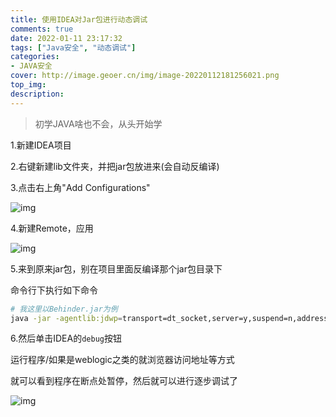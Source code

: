 ```yaml
---
title: 使用IDEA对Jar包进行动态调试
comments: true
date: 2022-01-11 23:17:32
tags: ["Java安全", "动态调试"]
categories:
- JAVA安全
cover: http://image.geoer.cn/img/image-20220112181256021.png
top_img:
description:
---
```


> 初学JAVA啥也不会，从头开始学



1.新建IDEA项目

2.右键新建lib文件夹，并把jar包放进来(会自动反编译)

3.点击右上角"Add Configurations"

![img](https://cdn.nlark.com/yuque/0/2022/png/1224444/1641108800249-038a2893-0677-4f97-a278-ef62d77d931f.png)

4.新建Remote，应用

![img](https://cdn.nlark.com/yuque/0/2022/png/1224444/1641108931220-5c61ef8e-e254-4ab6-9078-da2104e8f807.png)

5.来到原来jar包，别在项目里面反编译那个jar包目录下

命令行下执行如下命令

```bash
# 我这里以Behinder.jar为例
java -jar -agentlib:jdwp=transport=dt_socket,server=y,suspend=n,address=5005 Behinder.jar
```

6.然后单击IDEA的`debug`按钮

运行程序/如果是weblogic之类的就浏览器访问地址等方式

就可以看到程序在断点处暂停，然后就可以进行逐步调试了

![img](https://cdn.nlark.com/yuque/0/2022/png/1224444/1641109139689-95cc6dd7-7e36-4cdf-ab90-f6ea502b090b.png)
